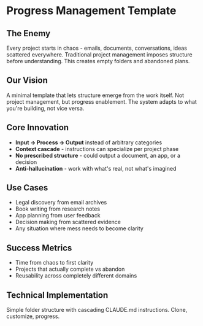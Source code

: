 # Progress Management Template

## The Enemy
Every project starts in chaos - emails, documents, conversations, ideas scattered everywhere. Traditional project management imposes structure before understanding. This creates empty folders and abandoned plans.

## Our Vision  
A minimal template that lets structure emerge from the work itself. Not project management, but progress enablement. The system adapts to what you're building, not vice versa.

## Core Innovation
- **Input → Process → Output** instead of arbitrary categories
- **Context cascade** - instructions can specialize per project phase  
- **No prescribed structure** - could output a document, an app, or a decision
- **Anti-hallucination** - work with what's real, not what's imagined

## Use Cases
- Legal discovery from email archives
- Book writing from research notes
- App planning from user feedback
- Decision making from scattered evidence
- Any situation where mess needs to become clarity

## Success Metrics
- Time from chaos to first clarity
- Projects that actually complete vs abandon
- Reusability across completely different domains

## Technical Implementation
Simple folder structure with cascading CLAUDE.md instructions. Clone, customize, progress.